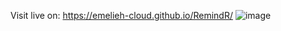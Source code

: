 Visit live on: https://emelieh-cloud.github.io/RemindR/
![image](https://github.com/EmelieH-cloud/RemindR/assets/137898083/c38965e7-97a8-41a0-9bbd-a7d2390bad6e)
